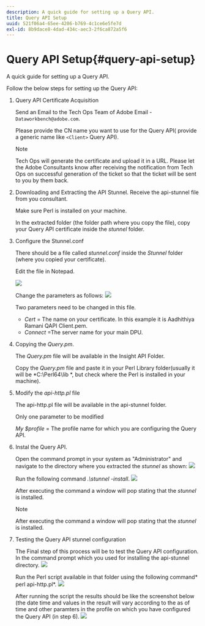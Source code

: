 ```yaml
---
description: A quick guide for setting up a Query API.
title: Query API Setup
uuid: 521f06a4-65ee-4206-b769-4c1ce6e5fe7d
exl-id: 8b9dace8-4dad-434c-aec3-2f6ca872a5f6
---
```

# Query API Setup{#query-api-setup}

A quick guide for setting up a Query API.

Follow the below steps for setting up the Query API:

1. Query API Certificate Acquisition

   Send an Email to the Tech Ops Team of Adobe Email - `Dataworkbench@adobe.com`.

   Please provide the CN name you want to use for the Query API( provide a generic name like `<Client>` Query API). 

   >[!NOTE]
   >
   >Tech Ops will generate the certificate and upload it in a URL. Please let the Adobe Consultants know after receiving the notification from Tech Ops on successful generation of the ticket so that the ticket will be sent to you by them back.

1. Downloading and Extracting the API Stunnel. Receive the api-stunnel file from you consultant.

   Make sure Perl is installed on your machine.

   In the extracted folder (the folder path where you copy the file), copy your Query API certificate inside the *stunnel* folder. 

1. Configure the Stunnel.conf

   There should be a file called *stunnel.conf* inside the *Stunnel* folder (where you copied your certificate).

   Edit the file in Notepad. 

   ![](assets/dwb_impl_API1.png)

   Change the parameters as follows: ![](assets/dwb_impl_API2.png)

   Two parameters need to be changed in this file.

    * *Cert* = The name on your certificate. In this example it is Aadhithiya Ramani QAPI Client.pem. 
    * *Connect* =The server name for your main DPU.

1. Copying the *Query.pm*.

   The *Query.pm* file will be available in the Insight API Folder.

   Copy the *Query.pm* file and paste it in your Perl Library folder(usually it will be *C:\Perl64\lib *, but check where the Perl is installed in your machine). 

1. Modify the *api-http.pl* file

   The api-http.pl file will be available in the api-stunnel folder.

   Only one parameter to be modified

   *My $profile* = The profile name for which you are configuring the Query API. 

1. Instal the Query API.

   Open the command prompt in your system as "Administrator" and navigate to the directory where you extracted the *stunnel* as shown: ![](assets/dwb_impl_API3.png)

   Run the following command *.\stunnel -install*. ![](assets/dwb_impl_API4.png)

   After executing the command a window will pop stating that the *stunnel* is installed.

   >[!NOTE]
   >
   >After executing the command a window will pop stating that the *stunnel* is installed.

1. Testing the Query API stunnel configuration

   The Final step of this process will be to test the Query API configuration. In the command prompt which you used for installing the api-stunnel directory. ![](assets/dwb_impl_API5.png)

   Run the Perl script available in that folder using the following command* perl api-http.pl*. ![](assets/dwb_impl_API6.png)

   After running the script the results should be like the screenshot below (the date time and values in the result will vary according to the as of time and other paramters in the profile on which you have configured the Query API (in step 6). ![](assets/dwb_impl_API7.png)
